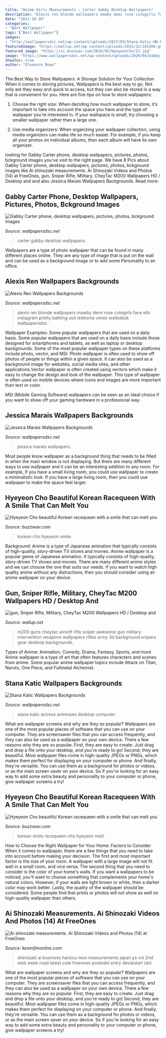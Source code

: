 ```yaml
---
title: "Anime Girls Measurements : Carter Gabby Desktop Wallpapers"
description: "Alexis ren blonde wallpapers mawby demi rose cutegirls face ello instagram pretty bathing suit ledesma views wallsdesk wallpapersdsc"
date: "2021-10-28"
categories:
- "Best Wallpaper"
tags: ["Best Wallpaper"]
images:
- "http://wallpapersdsc.net/wp-content/uploads/2017/03/Stana-Katic-HD-Desktop.jpg"
featuredImage: "https://wallup.net/wp-content/uploads/2015/12/101566-gun-sniper_rifle-military-CheyTac_M200.jpg"
featured_image: "https://s1.buzzwav.com/2016/05/HyeyeonCho/21.jpg"
image: "https://www.wallpapersdsc.net/wp-content/uploads/2020/04/Gabby-Carter-Photos.jpg"
ShowToc: true
author: "Eleanore Rowe"
---
```



The Best Way to Store Wallpapers: A Storage Solution for Your Collection
When it comes to storing pictures, Wallpapers is the best way to go. Not only are they easy and quick to access, but they can also be stored in a way that is convenient for you. Here are five tips on how to store wallpapers:
1) Choose the right size: When deciding how much wallpaper to store, it’s important to take into account the space you have and the type of wallpaper you’re interested in. If your wallspace is small, try choosing a smaller wallpaper rather than a large one.

2) Use media organizers: When organizing your wallpaper collection, using media organizers can make life so much easier. For example, if you keep all your photos on individual albums, then each album will have its own organizer.

	

		
looking for Gabby Carter phone, desktop wallpapers, pictures, photos, bckground images you've visit to the right page. We have 8 Pics about Gabby Carter phone, desktop wallpapers, pictures, photos, bckground images like Ai shinozaki measurements. Ai Shinozaki Videos and Photos (14) at FreeOnes, gun, Sniper Rifle, Military, CheyTac M200 Wallpapers HD / Desktop and and also Jessica Marais Wallpapers Backgrounds. Read more:
		
    
## Gabby Carter Phone, Desktop Wallpapers, Pictures, Photos, Bckground Images

<img loading=lazy src="https://www.wallpapersdsc.net/wp-content/uploads/2020/04/Gabby-Carter-Photos.jpg" onerror="this.onerror=null;this.src='https://tse2.mm.bing.net/th?id=OIP.h67JxrGbLInOoczGklXGxAHaNK&amp;pid=15.1';" alt="Gabby Carter phone, desktop wallpapers, pictures, photos, bckground images">

_Source: wallpapersdsc.net_

>carter gabby desktop wallpapers. 

	



Wallpapers are a type of photo wallpaper that can be found in many different places online. They are any type of image that is put on the wall and can be used as a background image or to add some Personality to an office.

    
## Alexis Ren Wallpapers Backgrounds

<img loading=lazy src="http://wallpapersdsc.net/wp-content/uploads/2017/04/Alexis-Ren-Wallpaper-.jpg" onerror="this.onerror=null;this.src='https://tse1.mm.bing.net/th?id=OIP.gZPWHP9MBFH_E0fBeg3p3gHaEK&amp;pid=15.1';" alt="Alexis Ren Wallpapers Backgrounds">

_Source: wallpapersdsc.net_

>alexis ren blonde wallpapers mawby demi rose cutegirls face ello instagram pretty bathing suit ledesma views wallsdesk wallpapersdsc. 

	

Wallpaper Examples: Some popular wallpapers that are used on a daily basis.
Some popular wallpapers that are used on a daily basis include those designed for smartphones and tablets, as well as laptop or desktop backgrounds. Some of the most popular wallpaper types on these platforms include photo, vector, and MSI. 
Photo wallpaper is often used to show off photos of people or things within a given space. It can also be used as a background image for websites, social media sites, and other applications.Vector wallpaper is often created using vectors which make it easy to change the design and look of the wallpaper. This type of wallpaper is often used on mobile devices where icons and images are more important than text or color. 

MSI (Mobile Gaming Software) wallpapers can be seen as an ideal choice if you want to show off your gaming hardware in a professional way.

    
## Jessica Marais Wallpapers Backgrounds

<img loading=lazy src="http://wallpapersdsc.net/wp-content/uploads/2017/04/Jessica-Marais-Wallpapers-HD.jpg" onerror="this.onerror=null;this.src='https://tse4.mm.bing.net/th?id=OIP.5E00U1-JbqPDp2cfAI2zqwHaFp&amp;pid=15.1';" alt="Jessica Marais Wallpapers Backgrounds">

_Source: wallpapersdsc.net_

>jessica marais wallpapers. 

	

Most people know wallpaper as a background thing that needs to be filled in when the main window is not displaying. But there are many different ways to use wallpaper and it can be an interesting addition to any room. For example, if you have a small living room, you could use wallpaper to create a minimalistic look. If you have a large living room, then you could use wallpaper to make the space feel larger.

    
## Hyeyeon Cho Beautiful Korean Racequeen With A Smile That Can Melt You

<img loading=lazy src="https://s1.buzzwav.com/2016/05/HyeyeonCho/21.jpg" onerror="this.onerror=null;this.src='https://tse1.mm.bing.net/th?id=OIP.ClDvrPRria8ecZZj3-bNXwHaKT&amp;pid=15.1';" alt="Hyeyeon Cho beautiful Korean racequeen with a smile that can melt you">

_Source: buzzwav.com_

>korean cho hyeyeon smile. 

	

Background: Anime is a type of Japanese animation that typically consists of high-quality, story-driven TV shows and movies.
Anime wallpaper is a popular genre of Japanese animation. It typically consists of high-quality, story-driven TV shows and movies. There are many different anime styles and we can choose the one that suits our needs. If you want to watch high quality anime without any distractions, then you should consider using an anime wallpaper on your device.

    
## Gun, Sniper Rifle, Military, CheyTac M200 Wallpapers HD / Desktop And

<img loading=lazy src="https://wallup.net/wp-content/uploads/2015/12/101566-gun-sniper_rifle-military-CheyTac_M200.jpg" onerror="this.onerror=null;this.src='https://tse4.mm.bing.net/th?id=OIP.jn0wpQzbDh-qYB6VhJiOnwHaEK&amp;pid=15.1';" alt="gun, Sniper Rifle, Military, CheyTac M200 Wallpapers HD / Desktop and">

_Source: wallup.net_

>m200 guns cheytac airsoft rifle sniper awesome gun military intervention weapons wallpapers rifles army 3d background snipers gear desktop backgrounds. 

	

Types of Anime: Animation, Comedy, Drama, Fantasy, Sports, and more
Anime wallpaper is a type of art that often features characters and scenes from anime. Some popular anime wallpaper topics include Attack on Titan, Naruto, One Piece, and Fullmetal Alchemist.

    
## Stana Katic Wallpapers Backgrounds

<img loading=lazy src="http://wallpapersdsc.net/wp-content/uploads/2017/03/Stana-Katic-HD-Desktop.jpg" onerror="this.onerror=null;this.src='https://tse3.mm.bing.net/th?id=OIP.JZt81ubQBUgYlCpa_g5MuwHaEo&amp;pid=15.1';" alt="Stana Katic Wallpapers Backgrounds">

_Source: wallpapersdsc.net_

>stana katic actress actresses desktop computer. 

	

What are wallpaper screens and why are they so popular?
Wallpapers are one of the most popular pieces of software that you can use on your computer. They are screensaver files that you can access frequently, and they can also be used as a wallpaper on your own device. There a few reasons why they are so popular. First, they are easy to create. Just drag and drop a file onto your desktop, and you're ready to go! Second, they are beautiful. Most wallpaper files come in high-quality JPEGs or PNGs, which makes them perfect for displaying on your computer or phone. And finally, they're versatile. You can use them as a background for photos or videos, or as the main screen saver on your device. So if you're looking for an easy way to add some extra beauty and personality to your computer or phone, give wallpaper screens a try!

    
## Hyeyeon Cho Beautiful Korean Racequeen With A Smile That Can Melt You

<img loading=lazy src="https://s1.buzzwav.com/2016/05/HyeyeonCho/14.jpg" onerror="this.onerror=null;this.src='https://tse4.mm.bing.net/th?id=OIP.4BnlFbejYTH9NFhIPkJuNwHaJ3&amp;pid=15.1';" alt="Hyeyeon Cho beautiful Korean racequeen with a smile that can melt you">

_Source: buzzwav.com_

>korean smile racequeen cho hyeyeon melt. 

	

How to Choose the Right Wallpaper for Your Home: Factors to Consider
When it comes to wallpaper, there are a few things that you need to take into account before making your decision. The first and most important factor is the size of your room. A wallpaper with a large image will not fit well in a small room, and vice versa. 
The second thing that you need to consider is the color of your home's walls. If you want a wallpapers to be noticed, you'll want to choose something that complements your home's natural colors. However, if your walls are light brown or white, then a darker color may work better. 
Lastly, the quality of the wallpaper should be considered. Some people find that prints or photos will not show as well on high-quality wallpaper than others.

    
## Ai Shinozaki Measurements. Ai Shinozaki Videos And Photos (14) At FreeOnes

<img loading=lazy src="http://kesmifmonline.com/wp-content/pics/ai-shinozaki-measurements-8.jpg" onerror="this.onerror=null;this.src='https://tse3.mm.bing.net/th?id=OIP.FhJRDdTSqD9LD6I8lMH7dAHaLH&amp;pid=15.1';" alt="Ai shinozaki measurements. Ai Shinozaki Videos and Photos (14) at FreeOnes">

_Source: kesmifmonline.com_

>shinozaki ai business hanzou mon measurements japan ys vol 2nd web week road latest cute freeones postedel entry deviantart idol. 

	

What are wallpaper screens and why are they so popular?
Wallpapers are one of the most popular pieces of software that you can use on your computer. They are screensaver files that you can access frequently, and they can also be used as a wallpaper on your own device. There a few reasons why they are so popular. First, they are easy to create. Just drag and drop a file onto your desktop, and you're ready to go! Second, they are beautiful. Most wallpaper files come in high-quality JPEGs or PNGs, which makes them perfect for displaying on your computer or phone. And finally, they're versatile. You can use them as a background for photos or videos, or as the main screen saver on your device. So if you're looking for an easy way to add some extra beauty and personality to your computer or phone, give wallpaper screens a try!


